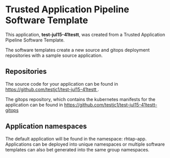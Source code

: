 # Trusted Application Pipeline Software Template

This application, **test-jul15-41testt**, was created from a Trusted Application Pipeline Software Template.

The software templates create a new source and gitops deployment repositories with a sample source application. 

## Repositories

The source code for your application can be found in [https://github.com/testjc1/test-jul15-41testt ](https://github.com/testjc1/test-jul15-41testt ).
 
The gitops repository, which contains the kubernetes manifests for the application can be found in 
[https://github.com/testjc1/test-jul15-41testt-gitops ](https://github.com/testjc1/test-jul15-41testt-gitops ) 

## Application namespaces 

The default application will be found in the namespace: rhtap-app. Applications can be deployed into unique namespaces or multiple software templates can also bet generated into the same group namespaces.  